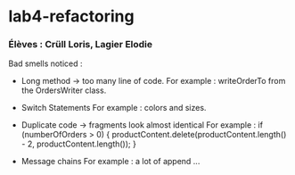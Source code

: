 # lab4-refactoring

### Élèves : Crüll Loris, Lagier Elodie

Bad smells noticed :
- Long method -> too many line of code.
For example : writeOrderTo from the OrdersWriter class.

- Switch Statements
For example : colors and sizes.

- Duplicate code -> fragments look almost identical
For example :
if (numberOfOrders > 0)
{
  productContent.delete(productContent.length() - 2, productContent.length());
}

- Message chains
For example : a lot of append ...
